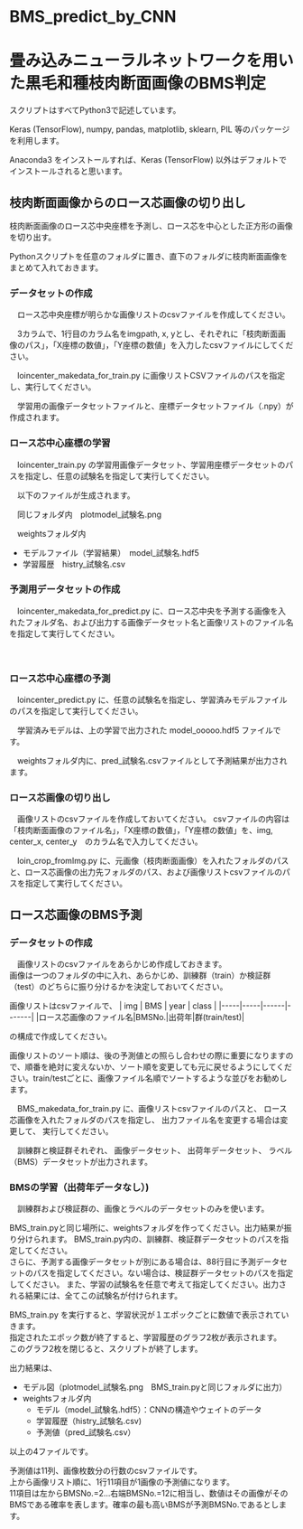 # BMS_predict_by_CNN
# 畳み込みニューラルネットワークを用いた黒毛和種枝肉断面画像のBMS判定

スクリプトはすべてPython3で記述しています。

Keras (TensorFlow), numpy, pandas, matplotlib, sklearn, PIL 等のパッケージを利用します。

Anaconda3 をインストールすれば、Keras (TensorFlow) 以外はデフォルトでインストールされると思います。


## 枝肉断面画像からのロース芯画像の切り出し

枝肉断面画像のロース芯中央座標を予測し、ロース芯を中心とした正方形の画像を切り出す。

Pythonスクリプトを任意のフォルダに置き、直下のフォルダに枝肉断面画像をまとめて入れておきます。

### データセットの作成

　ロース芯中央座標が明らかな画像リストのcsvファイルを作成してください。

　3カラムで、1行目のカラム名をimgpath, x, yとし、それぞれに「枝肉断面画像のパス」，「X座標の数値」，「Y座標の数値」を入力したcsvファイルにしてください。

　loincenter_makedata_for_train.py に画像リストCSVファイルのパスを指定し、実行してください。

　学習用の画像データセットファイルと、座標データセットファイル（.npy）が作成されます。

### ロース芯中心座標の学習

　loincenter_train.py の学習用画像データセット、学習用座標データセットのパスを指定し、任意の試験名を指定して実行してください。

　以下のファイルが生成されます。

　同じフォルダ内　plotmodel_試験名.png

　weightsフォルダ内

- モデルファイル（学習結果）　model_試験名.hdf5
- 学習履歴　histry_試験名.csv


### 予測用データセットの作成

　loincenter_makedata_for_predict.py に、ロース芯中央を予測する画像を入れたフォルダ名、および出力する画像データセット名と画像リストのファイル名を指定して実行してください。

　
### ロース芯中心座標の予測

　loincenter_predict.py に、任意の試験名を指定し、学習済みモデルファイルのパスを指定して実行してください。

　学習済みモデルは、上の学習で出力された model_ooooo.hdf5 ファイルです。

　weightsフォルダ内に、pred_試験名.csvファイルとして予測結果が出力されます。

### ロース芯画像の切り出し

　画像リストのcsvファイルを作成しておいてください。
csvファイルの内容は「枝肉断面画像のファイル名」，「X座標の数値」，「Y座標の数値」を、img, center_x, center_y　のカラム名で入力してください。

　loin_crop_fromImg.py に、元画像（枝肉断面画像）を入れたフォルダのパスと、ロース芯画像の出力先フォルダのパス、および画像リストcsvファイルのパスを指定して実行してください。


## ロース芯画像のBMS予測

### データセットの作成

　画像リストのcsvファイルをあらかじめ作成しておきます。  
画像は一つのフォルダの中に入れ、あらかじめ、訓練群（train）か検証群（test）のどちらに振り分けるかを決定しておいてください。  

画像リストはcsvファイルで、
| img | BMS | year | class |
|-----|-----|------|-------|
|ロース芯画像のファイル名|BMSNo.|出荷年|群(train/test)|

の構成で作成してください。

画像リストのソート順は、後の予測値との照らし合わせの際に重要になりますので、順番を絶対に変えないか、ソート順を変更しても元に戻せるようにしてください。train/testごとに、画像ファイル名順でソートするような並びをお勧めします。

　BMS_makedata_for_train.py
に、画像リストcsvファイルのパスと、
ロース芯画像を入れたフォルダのパスを指定し、
出力ファイル名を変更する場合は変更して、
実行してください。

　訓練群と検証群それぞれ、
画像データセット、
出荷年データセット、
ラベル（BMS）データセットが出力されます。
 
### BMSの学習（出荷年データなし）)

　訓練群および検証群の、画像とラベルのデータセットのみを使います。

BMS_train.pyと同じ場所に、weightsフォルダを作ってください。出力結果が振り分けられます。
BMS_train.py内の、訓練群、検証群データセットのパスを指定してください。  
さらに、予測する画像データセットが別にある場合は、88行目に予測データセットのパスを指定してください。ない場合は、検証群データセットのパスを指定してください。
また、学習の試験名を任意で考えて指定してください。出力される結果には、全てこの試験名が付けられます。

BMS_train.py を実行すると、学習状況が１エポックごとに数値で表示されていきます。  
指定されたエポック数が終了すると、学習履歴のグラフ2枚が表示されます。  
このグラフ2枚を閉じると、スクリプトが終了します。

出力結果は、

- モデル図（plotmodel_試験名.png　BMS_train.pyと同じフォルダに出力）
- weightsフォルダ内
    - モデル（model_試験名.hdf5）：CNNの構造やウェイトのデータ
    - 学習履歴（histry_試験名.csv)
    - 予測値（pred_試験名.csv）

以上の4ファイルです。

予測値は11列、画像枚数分の行数のcsvファイルです。  
上から画像リスト順に、1行11項目が1画像の予測値になります。  
11項目は左からBMSNo.=2...右端BMSNo.=12に相当し、数値はその画像がそのBMSである確率を表します。確率の最も高いBMSが予測BMSNo.であるとします。




 






　

